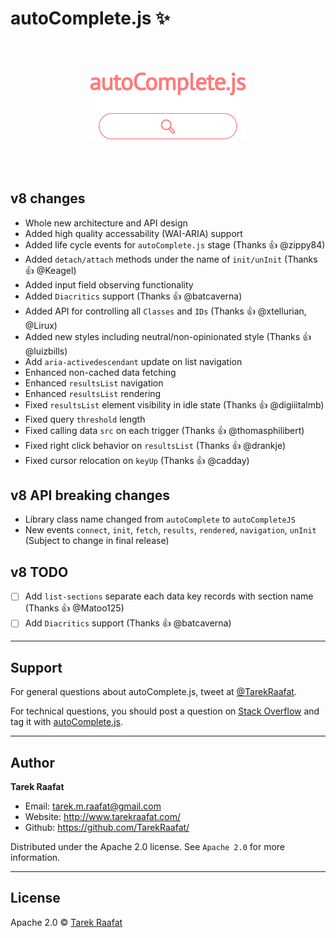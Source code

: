 # autoComplete.js :sparkles:

<br>
<br>
<p align="center">
	<a href="https://tarekraafat.github.io/autoComplete.js/">
  		<img src="./docs/img/autoComplete.js.png" alt="autoComplete.js Design" width="50%">
	</a>
</p>
<br>
<br>

## v8 changes

- Whole new architecture and API design
- Added high quality accessability (WAI-ARIA) support
- Added life cycle events for `autoComplete.js` stage (Thanks 👍 @zippy84)
- Added `detach/attach` methods under the name of `init/unInit` (Thanks 👍 @Keagel)
- Added input field observing functionality
- Added `Diacritics` support (Thanks 👍 @batcaverna)
- Added API for controlling all `Classes` and `IDs` (Thanks 👍 @xtellurian, @Lirux)
- Added new styles including neutral/non-opinionated style (Thanks 👍 @luizbills)
- Add `aria-activedescendant` update on list navigation
- Enhanced non-cached data fetching
- Enhanced `resultsList` navigation
- Enhanced `resultsList` rendering
- Fixed `resultsList` element visibility in idle state (Thanks 👍 @digiiitalmb)
- Fixed query `threshold` length
- Fixed calling data `src` on each trigger (Thanks 👍 @thomasphilibert)
- Fixed right click behavior on `resultsList` (Thanks 👍 @drankje)
- Fixed cursor relocation on `keyUp` (Thanks 👍 @cadday)

## v8 API breaking changes

- Library class name changed from `autoComplete` to `autoCompleteJS`
- New events `connect`, `init`, `fetch`, `results`, `rendered`, `navigation`, `unInit` (Subject to change in final release)

## v8 TODO

- [ ] Add `list-sections` separate each data key records with section name (Thanks 👍 @Matoo125)
- [ ] Add `Diacritics` support (Thanks 👍 @batcaverna)

---

## Support

For general questions about autoComplete.js, tweet at [@TarekRaafat].

For technical questions, you should post a question on [Stack Overflow] and tag
it with [autoComplete.js][so tag].

<!-- section links -->

[stack overflow]: https://stackoverflow.com/
[@tarekraafat]: https://twitter.com/TarekRaafat
[so tag]: https://stackoverflow.com/questions/tagged/autoComplete.js

---

## Author

**Tarek Raafat**

- Email: tarek.m.raafat@gmail.com
- Website: <http://www.tarekraafat.com/>
- Github: <https://github.com/TarekRaafat/>

Distributed under the Apache 2.0 license. See `Apache 2.0` for more information.

---

## License

Apache 2.0 © [Tarek Raafat](http://www.tarekraafat.com)
